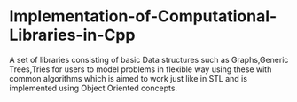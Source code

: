# Implementation-of-Computational-Libraries-in-Cpp
A set of libraries consisting of basic Data structures such as Graphs,Generic Trees,Tries for users to model problems in flexible way using these with common algorithms which is aimed to work just like in STL and is implemented using Object Oriented concepts. 
